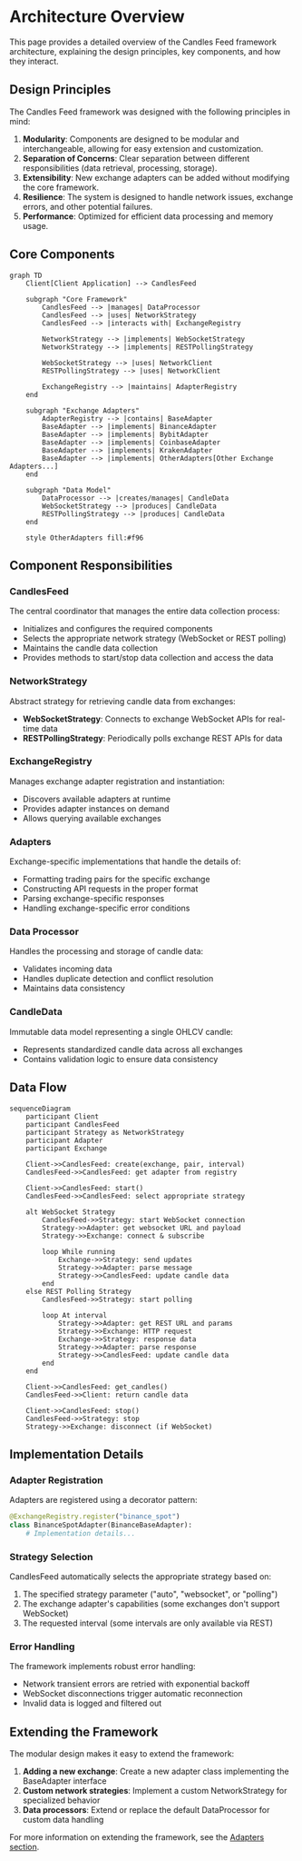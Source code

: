 # Architecture Overview

This page provides a detailed overview of the Candles Feed framework architecture, explaining the design principles, key components, and how they interact.

## Design Principles

The Candles Feed framework was designed with the following principles in mind:

1. **Modularity**: Components are designed to be modular and interchangeable, allowing for easy extension and customization.
2. **Separation of Concerns**: Clear separation between different responsibilities (data retrieval, processing, storage).
3. **Extensibility**: New exchange adapters can be added without modifying the core framework.
4. **Resilience**: The system is designed to handle network issues, exchange errors, and other potential failures.
5. **Performance**: Optimized for efficient data processing and memory usage.

## Core Components

```mermaid
graph TD
    Client[Client Application] --> CandlesFeed

    subgraph "Core Framework"
        CandlesFeed --> |manages| DataProcessor
        CandlesFeed --> |uses| NetworkStrategy
        CandlesFeed --> |interacts with| ExchangeRegistry

        NetworkStrategy --> |implements| WebSocketStrategy
        NetworkStrategy --> |implements| RESTPollingStrategy

        WebSocketStrategy --> |uses| NetworkClient
        RESTPollingStrategy --> |uses| NetworkClient

        ExchangeRegistry --> |maintains| AdapterRegistry
    end

    subgraph "Exchange Adapters"
        AdapterRegistry --> |contains| BaseAdapter
        BaseAdapter --> |implements| BinanceAdapter
        BaseAdapter --> |implements| BybitAdapter
        BaseAdapter --> |implements| CoinbaseAdapter
        BaseAdapter --> |implements| KrakenAdapter
        BaseAdapter --> |implements| OtherAdapters[Other Exchange Adapters...]
    end

    subgraph "Data Model"
        DataProcessor --> |creates/manages| CandleData
        WebSocketStrategy --> |produces| CandleData
        RESTPollingStrategy --> |produces| CandleData
    end

    style OtherAdapters fill:#f96
```

## Component Responsibilities

### CandlesFeed

The central coordinator that manages the entire data collection process:

- Initializes and configures the required components
- Selects the appropriate network strategy (WebSocket or REST polling)
- Maintains the candle data collection
- Provides methods to start/stop data collection and access the data

### NetworkStrategy

Abstract strategy for retrieving candle data from exchanges:

- **WebSocketStrategy**: Connects to exchange WebSocket APIs for real-time data
- **RESTPollingStrategy**: Periodically polls exchange REST APIs for data

### ExchangeRegistry

Manages exchange adapter registration and instantiation:

- Discovers available adapters at runtime
- Provides adapter instances on demand
- Allows querying available exchanges

### Adapters

Exchange-specific implementations that handle the details of:

- Formatting trading pairs for the specific exchange
- Constructing API requests in the proper format
- Parsing exchange-specific responses
- Handling exchange-specific error conditions

### Data Processor

Handles the processing and storage of candle data:

- Validates incoming data
- Handles duplicate detection and conflict resolution
- Maintains data consistency

### CandleData

Immutable data model representing a single OHLCV candle:

- Represents standardized candle data across all exchanges
- Contains validation logic to ensure data consistency

## Data Flow

```mermaid
sequenceDiagram
    participant Client
    participant CandlesFeed
    participant Strategy as NetworkStrategy
    participant Adapter
    participant Exchange

    Client->>CandlesFeed: create(exchange, pair, interval)
    CandlesFeed->>CandlesFeed: get adapter from registry

    Client->>CandlesFeed: start()
    CandlesFeed->>CandlesFeed: select appropriate strategy

    alt WebSocket Strategy
        CandlesFeed->>Strategy: start WebSocket connection
        Strategy->>Adapter: get websocket URL and payload
        Strategy->>Exchange: connect & subscribe

        loop While running
            Exchange->>Strategy: send updates
            Strategy->>Adapter: parse message
            Strategy->>CandlesFeed: update candle data
        end
    else REST Polling Strategy
        CandlesFeed->>Strategy: start polling

        loop At interval
            Strategy->>Adapter: get REST URL and params
            Strategy->>Exchange: HTTP request
            Exchange->>Strategy: response data
            Strategy->>Adapter: parse response
            Strategy->>CandlesFeed: update candle data
        end
    end

    Client->>CandlesFeed: get_candles()
    CandlesFeed->>Client: return candle data

    Client->>CandlesFeed: stop()
    CandlesFeed->>Strategy: stop
    Strategy->>Exchange: disconnect (if WebSocket)
```

## Implementation Details

### Adapter Registration

Adapters are registered using a decorator pattern:

```python
@ExchangeRegistry.register("binance_spot")
class BinanceSpotAdapter(BinanceBaseAdapter):
    # Implementation details...
```

### Strategy Selection

CandlesFeed automatically selects the appropriate strategy based on:

1. The specified strategy parameter ("auto", "websocket", or "polling")
2. The exchange adapter's capabilities (some exchanges don't support WebSocket)
3. The requested interval (some intervals are only available via REST)

### Error Handling

The framework implements robust error handling:

- Network transient errors are retried with exponential backoff
- WebSocket disconnections trigger automatic reconnection
- Invalid data is logged and filtered out

## Extending the Framework

The modular design makes it easy to extend the framework:

1. **Adding a new exchange**: Create a new adapter class implementing the BaseAdapter interface
2. **Custom network strategies**: Implement a custom NetworkStrategy for specialized behavior
3. **Data processors**: Extend or replace the default DataProcessor for custom data handling

For more information on extending the framework, see the [Adapters section](../adapters/overview.md).
